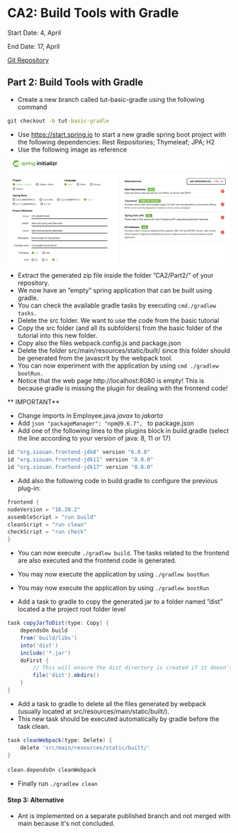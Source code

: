 # CA2: Build Tools with Gradle

Start Date: 4, April

End Date: 17, April

[Git Repository](https://github.com/SwitchQA/devops-23-24-JPE-1222637)

## Part 2: Build Tools with Gradle

* Create a new branch called tut-basic-gradle using the following command
```cmd
git checkout -b tut-basic-gradle
```

* Use https://start.spring.io to start a new gradle spring boot project with the following dependencies: Rest Repositories; Thymeleaf; JPA; H2
* Use the following image as reference

![this image](tut_resources/spring_init.png)

* Extract the generated zip file inside the folder ”CA2/Part2/” of your repository. 
* We now have an ”empty” spring application that can be built using gradle. 
* You can check the available gradle tasks by executing ```cmd./gradlew tasks.```
* Delete the src folder. We want to use the code from the basic tutorial
* Copy the src folder (and all its subfolders) from the basic folder of the tutorial into this new folder.
* Copy also the files webpack.config.js and package.json
* Delete the folder src/main/resources/static/built/ since this folder should be generated from the javascrit by the webpack tool.
* You can now experiment with the application by using ```cmd ./gradlew bootRun.```
* Notice that the web page http://localhost:8080 is empty! This is because gradle is missing the plugin for dealing with the frontend code!

** IMPORTANT**

* Change imports in Employee.java *javax* to *jakarta*
* Add ```json "packageManager": "npm@9.6.7", ``` to package.json
* Add one of the following lines to the plugins block in build.gradle (select the line according to your version of java: 8, 11 or 17)
```groovy
id "org.siouan.frontend-jdk8" version "6.0.0"
id "org.siouan.frontend-jdk11" version "8.0.0"
id "org.siouan.frontend-jdk17" version "8.0.0"
```

* Add also the following code in build.gradle to configure the previous plug-in:
```groovy
frontend {
nodeVersion = "16.20.2"
assembleScript = "run build"
cleanScript = "run clean"
checkScript = "run check"
}
```

* You can now execute ```./gradlew build```. The tasks related to the frontend are also executed and the frontend code is generated.
* You may now execute the application by using ```./gradlew bootRun```

* You may now execute the application by using ```./gradlew bootRun```

* Add a task to gradle to copy the generated jar to a folder named ”dist” located a the project root folder level
```groovy
task copyJarToDist(type: Copy) {
	dependsOn build
	from('build/libs')
	into('dist')
	include('*.jar')
	doFirst {
		// This will ensure the dist directory is created if it doesn't exist
		file('dist').mkdirs()
	}
}
```

* Add a task to gradle to delete all the files generated by webpack (usually located at src/resources/main/static/built/). 
* This new task should be executed automatically by gradle before the task clean.

```groovy
task cleanWebpack(type: Delete) {
    delete 'src/main/resources/static/built/'
}

clean.dependsOn cleanWebpack
```

* Finally run ```./gradlew clean```

#### Step 3: Alternative 

* Ant is implemented on a separate published branch and not merged with main because it's not concluded.